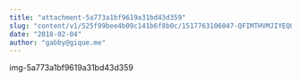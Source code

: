 ```yaml
---
title: "attachment-5a773a1bf9619a31bd43d359"
slug: "content/v1/525f99bee4b09c141b6f8b0c/1517763106047-QFIMTHVMJIYEQQ7T86BS/DSC_0478.JPG"
date: "2018-02-04"
author: "gabby@gique.me"
---
```


img-5a773a1bf9619a31bd43d359